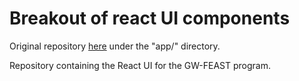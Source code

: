 # Breakout of react UI components
Original repository [here](https://github.com/ARPA-H-FEAST/feast-dsviewer) under the "app/" directory.

Repository containing the React UI for the GW-FEAST program.
